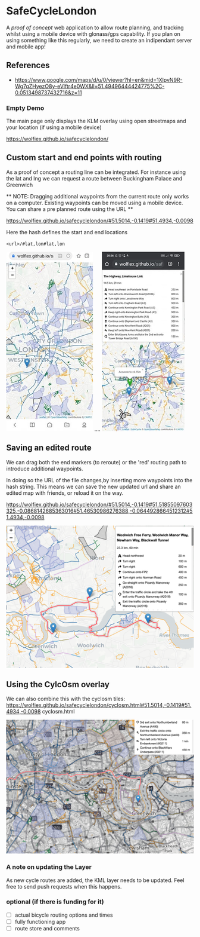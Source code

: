 # SafeCycleLondon
A *proof of concept* web application to allow route planning, and tracking whilst using a mobile device with glonass/gps capability. 
If you plan on using something like this regularly, we need to create an indipendant server and mobile app!


## References
- https://www.google.com/maps/d/u/0/viewer?hl=en&mid=1XlpvN9R-Wg7qZHyezO8y-eVlftr4e0WX&ll=51.49496444424775%2C-0.0513498737432716&z=11


### Empty Demo
The main page only displays the KLM overlay using open streetmaps and your location (if using a mobile device)

https://wolfiex.github.io/safecyclelondon/


## Custom start and end points with routing
As a proof of concept a routing line can be integrated. For instance using the lat and lng  we can request a route between Buckingham Palace and Greenwich

** NOTE: Dragging additional waypoints from the current route only works on a computer. Existing waypoints can be moved using a mobile device. You can share a pre planned route using the URL ** 


https://wolfiex.github.io/safecyclelondon/#51.5014,-0.1419#51.4934,-0.0098

Here the hash defines the start and end locations
```
<url>/#lat,lon#lat,lon
```

<img src='imgs/mobile.jpg'><span>  ....  </span></img><img src='imgs/mobile2.jpg'></img>






## Saving an edited route
We can drag both the end markers (to reroute) or the 'red' routing path to introduce additional waypoints.

In doing so the URL of the file changes,by inserting more waypoints into the hash string. This means we can save the new updated url and share an edited map with friends, or reload it on the way.

https://wolfiex.github.io/safecyclelondon/#51.5014,-0.1419#51.51855097603325,-0.0868142685363016#51.46530986276388,-0.0644928664512312#51.4934,-0.0098

<img src='imgs/additional_markers.png'></img>




## Using the CylcOsm overlay
We can also combine this with the cyclosm tiles:
https://wolfiex.github.io/safecyclelondon/cyclosm.html#51.5014,-0.1419#51.4934,-0.0098
cyclosm.html

<img src='imgs/cyclosm.png'></img>

### A note on updating the Layer
As new cycle routes are added, the KML layer needs to be updated. Feel free to send push requests when this happens.


### optional (if there is funding for it)

- [ ] actual bicycle routing options and times
- [ ] fully functioning app
- [ ] route store and comments
